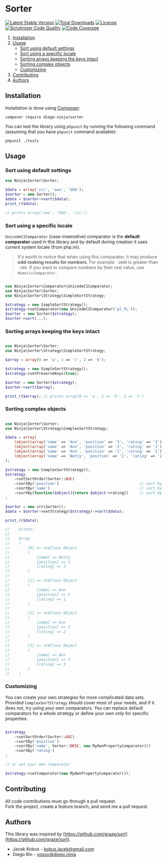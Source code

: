 # Sorter

[![Latest Stable Version](https://poser.pugx.org/diego-ninja/sorter/v/stable.svg)](https://packagist.org/packages/diego-ninja/sorter)
[![Total Downloads](https://poser.pugx.org/diego-ninja/sorter/downloads.svg)](https://packagist.org/packages/diego-ninja/sorter)
[![License](https://poser.pugx.org/diego-ninja/sorter/license.svg)](https://packagist.org/packages/diego-ninja/sorter)
[![Scrutinizer Code Quality](https://scrutinizer-ci.com/g/diego-ninja/sorter/badges/quality-score.png?b=master)](https://scrutinizer-ci.com/g/diego-ninja/sorter/?branch=master)
[![Code Coverage](https://scrutinizer-ci.com/g/diego-ninja/sorter/badges/coverage.png?b=master)](https://scrutinizer-ci.com/g/diego-ninja/sorter/?branch=master)

1. [Installation](#installation)
2. [Usage](#usage)
    - [Sort using default settings](#sort-using-default-settings)
    - [Sort using a specific locale](#sort-using-a-specific-locale)
    - [Sorting arrays keeping the keys intact](#sorting-arrays-keeping-the-keys-intact)
    - [Sorting complex objects](#sorting-complex-objects)
    - [Customizing](#customizing)
3. [Contributing](#contributing)
4. [Authors](#authors)

## Installation

Installation is done using [Composer](https://getcomposer.org/):

    composer require diego-ninja/sorter

You can test the library using `phpunit` by running the following command (assuming that you have `phpunit` command available):

    phpunit ./tests


## Usage

### Sort using default settings

```php
use Ninja\Sorter\Sorter;

$data = array('ccc', 'aaa', 'bbb');
$sorter = new Sorter();
$data = $sorter->sort($data);
print_r($data); 

// prints array('aaa', 'bbb', 'ccc');
```
### Sort using a specific locale

`UnicodeCIComparator` (case-insensitive) comparator is the **default comparator** used in this library and by default during creation it uses current system locale (from php.ini).

> It's worth to notice that when using this comparator, it may produce **odd-looking results for numbers**. For example `-1000` is greater than `-100`.
> If you want to compare numbers by their real value, use `NumericComparator`.

```php

use Ninja\Sorter\Comparator\UnicodeCIComparator;
use Ninja\Sorter\Sorter;
use Ninja\Sorter\Strategy\SimpleSortStrategy;

$strategy = new SimpleSortStrategy();
$strategy->setComparator(new UnicodeCIComparator('pl_PL'));
$sorter = new Sorter($strategy);
$sorter->sort(...);

```

### Sorting arrays keeping the keys intact

```php

use Ninja\Sorter\Sorter;
use Ninja\Sorter\Strategy\SimpleSortStrategy;

$array = array(0 => 'a', 1 => 'c', 2 => 'b');

$strategy = new SimpleSortStrategy();
$strategy->setPreserveKeys(true);

$sorter = new Sorter($strategy);
$sorter->sort($array);

print_r($array); // prints array(0 => 'a', 2 => 'b', 1 => 'c')
```

### Sorting complex objects

```php

use Ninja\Sorter\Sorter;
use Ninja\Sorter\Strategy\ComplexSortStrategy;

$data = array(
    (object)array('name' => 'Ann', 'position' => '3', 'rating' => '3'),
    (object)array('name' => 'Ann', 'position' => '2', 'rating' => '2'),
    (object)array('name' => 'Ann', 'position' => '2', 'rating' => '1'),
    (object)array('name' => 'Betty', 'position' => '1', 'rating' => '2'),
);

$strategy = new ComplexSortStrategy();
$strategy
    ->setSortOrder(Sorter::ASC)
    ->sortBy('position')                                    // sort by position
    ->sortBy('name')                                        // sort by name if position is equal
    ->sortBy(function($object){return $object->rating})     // sort by rating if name is equal
;

$sorter = new src\Sorter();
$data = $sorter->setStrategy($strategy)->sort($data);

print_r($data);

//    prints:
//
//    Array
//    (
//        [0] => stdClass Object
//        (
//            [name] => Betty
//            [position] => 1
//            [rating] => 2
//        )
//
//        [1] => stdClass Object
//        (
//            [name] => Ann
//            [position] => 2
//            [rating] => 1
//        )
//
//        [2] => stdClass Object
//        (
//            [name] => Ann
//            [position] => 2
//            [rating] => 2
//        )
//
//        [3] => stdClass Object
//        (
//            [name] => Ann
//            [position] => 3
//            [rating] => 3
//        )
//    )

```

### Customizing

You can create your own strategies for more complicated data sets.
Provided `ComplexSortStrategy` should cover most of your needs, and if it does not, try using your own comparators.
You can replace default comparators for a whole strategy or define your own only for specific properties:

```php

$strategy
    ->setSortOrder(Sorter::ASC)
    ->sortBy('position')
    ->sortBy('name', Sorter::DESC, new MyOwnPropertyComparator())
    ->sortBy('rating')
;

// or set your own comparator

$strategy->setComparator(new MyOwnPropertyComparator());

```
## Contributing

All code contributions must go through a pull request.  
Fork the project, create a feature branch, and send me a pull request.

## Authors

This library was inspired by [https://github.com/graze/sort](https://github.com/graze/sort).

- Jacek Kobus - <kobus.jacek@gmail.com>
- Diego Rin - <yosoy@diego.ninja>


